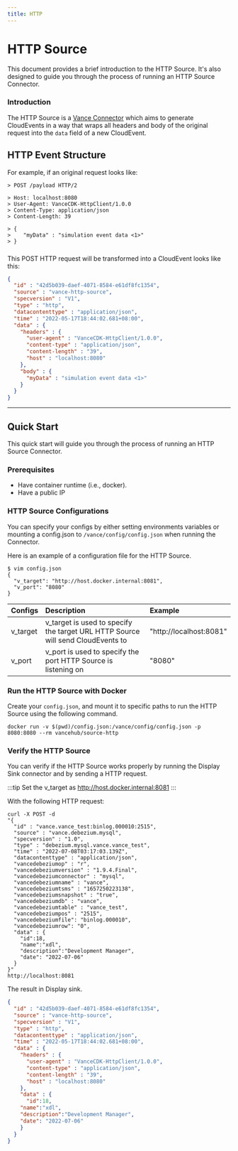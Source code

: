 ```yaml
---
title: HTTP
---
```


# HTTP Source
This document provides a brief introduction to the HTTP Source. It's also 
designed to guide you through the
process of running an HTTP Source Connector.

### Introduction

The HTTP Source is a [Vance Connector][vc] which aims to generate CloudEvents
in a way that wraps all headers and body of the
original request into the `data` field of a new CloudEvent.

## HTTP Event Structure
For example, if an original request looks like:
 ```http
 > POST /payload HTTP/2

 > Host: localhost:8080
 > User-Agent: VanceCDK-HttpClient/1.0.0
 > Content-Type: application/json
 > Content-Length: 39

 > {
 >    "myData" : "simulation event data <1>"
 > }
 ```
###

This POST HTTP request will be transformed into a CloudEvent looks like this:
 ``` json
 {
   "id" : "42d5b039-daef-4071-8584-e61df8fc1354",
   "source" : "vance-http-source",
   "specversion" : "V1",
   "type" : "http",
   "datacontenttype" : "application/json",
   "time" : "2022-05-17T18:44:02.681+08:00",
   "data" : {
     "headers" : {
       "user-agent" : "VanceCDK-HttpClient/1.0.0",
       "content-type" : "application/json",
       "content-length" : "39",
       "host" : "localhost:8080"
     },
     "body" : {
       "myData" : "simulation event data <1>"
     }
   }
 }
 ```
---
## Quick Start
This quick start will guide you through the process of running an HTTP Source Connector.

### Prerequisites
- Have container runtime (i.e., docker).
- Have a public IP

### HTTP Source Configurations
You can specify your configs by either setting environments variables or mounting a config.json to
`/vance/config/config.json` when running the Connector.

Here is an example of a configuration file for the HTTP Source.
 ```shell
 $ vim config.json
 {
   "v_target": "http://host.docker.internal:8081",
   "v_port": "8080"
 }
 ```

| Configs   | Description                                                                     | Example                 |
 |:----------|:--------------------------------------------------------------------------------|:------------------------|
| v_target  | v_target is used to specify the target URL HTTP Source will send CloudEvents to | "http://localhost:8081" |
| v_port    | v_port is used to specify the port HTTP Source is listening on                  | "8080"                  |

### Run the HTTP Source with Docker
Create your `config.json`, and mount it to specific paths to run the HTTP Source using the following command.

 ```shell
 docker run -v $(pwd)/config.json:/vance/config/config.json -p 8080:8080 --rm vancehub/source-http
 ```

### Verify the HTTP Source
You can verify if the HTTP Source works properly by running the Display Sink connector and by sending a HTTP request.

:::tip
Set the v_target as http://host.docker.internal:8081
:::

With the following HTTP request:
 ```shell
 curl -X POST -d 
 "{
   "id" : "vance.vance_test:binlog.000010:2515",
   "source" : "vance.debezium.mysql",
   "specversion" : "1.0",
   "type" : "debezium.mysql.vance.vance_test",
   "time" : "2022-07-08T03:17:03.139Z",
   "datacontenttype" : "application/json",
   "vancedebeziumop" : "r",
   "vancedebeziumversion" : "1.9.4.Final",
   "vancedebeziumconnector" : "mysql",
   "vancedebeziumname" : "vance",
   "vancedebeziumtsms" : "1657250223138",
   "vancedebeziumsnapshot" : "true",
   "vancedebeziumdb" : "vance",
   "vancedebeziumtable" : "vance_test",
   "vancedebeziumpos" : "2515",
   "vancedebeziumfile": "binlog.000010",
   "vancedebeziumrow": "0",
   "data" : {
     "id":18,
     "name":"xdl",
     "description":"Development Manager",
     "date": "2022-07-06"
   }
 }"
 http://localhost:8081 
 ```

The result in Display sink.
 ``` json
 {
   "id" : "42d5b039-daef-4071-8584-e61df8fc1354",
   "source" : "vance-http-source",
   "specversion" : "V1",
   "type" : "http",
   "datacontenttype" : "application/json",
   "time" : "2022-05-17T18:44:02.681+08:00",
   "data" : {
     "headers" : {
       "user-agent" : "VanceCDK-HttpClient/1.0.0",
       "content-type" : "application/json",
       "content-length" : "39",
       "host" : "localhost:8080"
     },
     "data" : {
       "id":18,
     "name":"xdl",
     "description":"Development Manager",
     "date": "2022-07-06"
     }
   }
 }
 ```

[vc]: https://github.com/linkall-labs/vance-docs/blob/main/docs/concept.md
[config]: https://github.com/linkall-labs/vance-docs/blob/main/docs/connector.md